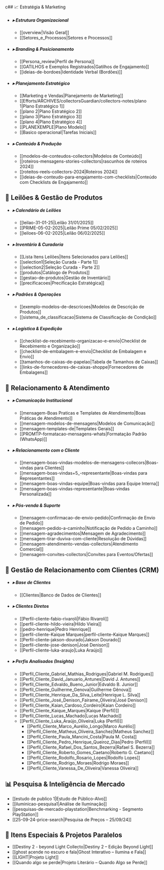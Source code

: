 
c## 📈 Estratégia & Marketing
- ##### ▸ Estrutura Organizacional
	- [[overview|Visão Geral]]
	- [[Setores_e_Processos|Setores e Processos]]
- ##### ▸ Branding & Posicionamento
	- [[Persona_review|Perfil de Persona]]
	- [[GATILHOS e Exemplos Registrados|Gatilhos de Engajamento]]
	- [[ideias-de-bordoes|Identidade Verbal (Bordões)]]
- ##### ▸ Planejamento Estratégico
	- [[Marketing e Vendas|Planejamento de Marketing]]
	- [[Efforts/ARCHIVES/collectorsGuardian/collectors-notes/plano 1|Plano Estratégico 1]]
	- [[plano 2|Plano Estratégico 2]]
	- [[plano 3|Plano Estratégico 3]]
	- [[plano 4|Plano Estratégico 4]]
	- [[PLANEXEMPLE|Plano Modelo]]
	- [[Basico operacional|Tarefas Iniciais]]
- ##### ▸ Conteúdo & Produção
	- [[modelos-de-conteudos-collectors|Modelos de Conteúdo]]
	- [[roteiros-mensagens-stories-collectors|rascunhos de roteiros 2024]]
	- [[roteitos-reels-collectors-2024|Roteiros 2024]]
	- [[ideias-de-conteudo-para-engajamento-com-checklists|Conteúdo com Checklists de Engajamento]]

## 🛒 Leilões & Gestão de Produtos
- ##### ▸ Calendário de Leilões
	- [[leilao-31-01-25|Leilão 31/01/2025]]
	- [[PRIME-05-02-2025|Leilão Prime 05/02/2025]]
	- [[leiloes-06-02-2025|Leilão 06/02/2025]]
- ##### ▸ Inventário & Curadoria
	- [[Lista Itens Leilões|Itens Selecionados para Leilões]]
	- [[selection1|Seleção Curada - Parte 1]]
	- [[selection2|Seleção Curada - Parte 2]]
	- [[produtos|Catálogo de Produtos]]
	- [[gestao-de-produtos|Gestão de Inventário]]
	- [[precificacoes|Precificação Estratégica]]
- ##### ▸ Padrões & Operações
	- [[exemplo-modelos-de-descricoes|Modelos de Descrição de Produtos]]
	- [[sistema_de_classificacao|Sistema de Classificação de Condição]]
- ##### ▸ Logística & Expedição
	- [[checklist-de-recebimento-organizacao-e-envio|Checklist de Recebimento e Organização]]
	- [[checklist-de-embalagem-e-envio|Checklist de Embalagem e Envio]]
	- [[tamanhos-de-caixas-de-papelao|Tabela de Tamanhos de Caixas]]
	- [[links-de-fornecedores-de-caixas-shoppe|Fornecedores de Embalagens]]
## 🤝 Relacionamento & Atendimento
- ##### ▸ Comunicação Institucional
	- [[mensagem-Boas Praticas e Templates de Atendimento|Boas Práticas de Atendimento]]
	- [[mensagem-modelos-de-mensagens|Modelos de Comunicação]]
	- [[mensagem-templates-de|Templates Gerais]]
	- [[PROMTP-formatacao-mensagens-whats|Formatação Padrão (WhatsApp)]]
- ##### ▸ Relacionamento com o Cliente
	- [[mensagem-boas-vindas-modelos-de-mensagens-collecors|Boas-vindas para Clientes]]
	- [[mensagem-boas-vindas+5_-representante|Boas-vindas para Representantes]]
	- [[mensagem-boas-vindas-equipe|Boas-vindas para Equipe Interna]]
	- [[mensagem-boas-vindas-representante|Boas-vindas Personalizada]]
- ##### ▸ Pós-venda & Suporte
	- [[mensagem-confirmacao-de-envio-pedido|Confirmação de Envio de Pedido]]
	- [[mensagem-pedido-a-caminho|Notificação de Pedido a Caminho]]
	- [[mensagem-agradecimentos|Mensagem de Agradecimento]]
	- [[mensagem-tirar-duviva-com-cliente|Resolução de Dúvidas]]
	- [[mensagem-atendimento-vendas-collectors|Atendimento Comercial]]
	- [[mensagem-convites-collectors|Convites para Eventos/Ofertas]]
## 👤 Gestão de Relacionamento com Clientes (CRM)
- ##### ▸ Base de Clientes
	- [[Clientes|Banco de Dados de Clientes]]
- ##### ▸ Clientes Diretos
	- [[Perfil-cliente-fabio-rivaroli|Fábio Rivaroli]]
	- [[perfil-cliente-hildo-vieira|Hildo Vieira]]
	- [[pedro-henrique|Pedro Henrique]]
	- [[perfil-cliente-Kaique Marques|perfil-cliente-Kaique Marques]]
	- [[Perfil-cliente-jakson-dourado|Jakson Dourado]]
	- [[perfil-cliente-jose-denison|José Denison]]
	- [[Perfil-cliente-luka-araujo|Luka Araújo]]
- ##### ▸ Perfis Analisados (Insights)
	- [[Perfil_Cliente_Gabriel_Mathias_Rodrigues|Gabriel M. Rodrigues]]
	- [[Perfil_Cliente_David_Januario_Antunes|David J. Antunes]]
	- [[Perfil_Cliente_Edvaldo_Bueno_Junior|Edvaldo B. Junior]]
	- [[Perfil_Cliente_Guilherme_Genova|Guilherme Gênova]]
	- [[Perfil_Cliente_Henrique_Da_Silva_Leite|Henrique L. Silva]]
	- [[Perfil_Cliente_José_Denison_Fairame_Oliveira|José Denison]]
	- [[Perfil_Cliente_Kaian_Cardoso_Cordeiro|Kaian Cordeiro]]
	- [[Perfil_Cliente_Kaique_Marques|Kaique (Perfil)]]
	- [[Perfil_Cliente_Lucas_Machado|Lucas Machado]]
	- [[Perfil_Cliente_Luka_Araújo_Oliveira|Luka (Perfil)]]
		- [[Perfil_Cliente_Marco_Aurélio_Longo|Marco Aurélio]]
		- [[Perfil_Cliente_Matheus_Oliveira_Sanchez|Matheus Sanchez]]
		- [[Perfil_Cliente_Paula_Mancini_Costa|Paula M. Costa]]
		- [[Perfil_Cliente_Pedro_Henrique_Queiroz_Dias|Pedro (Perfil)]]
		- [[Perfil_Cliente_Rafael_Dos_Santos_Bezerra|Rafael S. Bezerra]]
		- [[Perfil_Cliente_Roberto_Gomes_Caetano|Roberto G. Caetano]]
		- [[Perfil_Cliente_Rodolfo_Rosario_Lopes|Rodolfo Lopes]]
		- [[Perfil_Cliente_Rodrigo_Moraes|Rodrigo Moraes]]
		- [[Perfil_Cliente_Vanessa_De_Oliveira|Vanessa Oliveira]]
## 📊 Pesquisa & Inteligência de Mercado
- [[estudo de publico 1|Estudo de Público-Alvo]]
- [[iluminicao-pesquisa1|Análise de Iluminação]]
- [[pesquisas-de-mercado-playstation|Benchmarking - Segmento PlayStation]]
- [[25-09-24-price-search|Pesquisa de Preços – 25/09/24]]
## 🧩 Itens Especiais & Projetos Paralelos
- [[Destiny 2 - beyond Light Collecto|Destiny 2 – Edição Beyond Light]]
- [[ghost acende no escuro e fala|Ghost Interativo – Ilumina e Fala]]
- [[LIGHT|Projeto Light]]
- [[Quando algo se perde|Projeto Literário – Quando Algo se Perde]]
